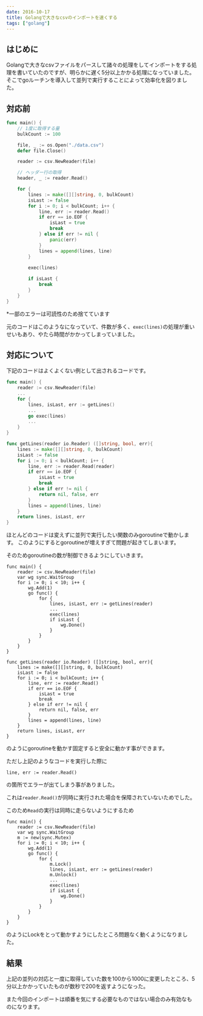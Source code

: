 ```yaml
---
date: 2016-10-17
title: Golangで大きなcsvのインポートを速くする
tags: ["golang"]
---
```


## はじめに

Golangで大きなcsvファイルをパースして諸々の処理をしてインポートをする処理を書いていたのですが、明らかに遅く5分以上かかる処理になっていました。
そこでgoルーチンを導入して並列で実行することによって効率化を図りました。

## 対応前

```go
func main() {
	// 1度に取得する量
	bulkCount := 100

	file, _ := os.Open("./data.csv")
	defer file.Close()

	reader := csv.NewReader(file)

	// ヘッダー行の取得
	header, _ := reader.Read()

	for {
		lines := make([][]string, 0, bulkCount)
		isLast := false
		for i := 0; i < bulkCount; i++ {
			line, err := reader.Read()
			if err == io.EOF {
				isLast = true
				break
			} else if err != nil {
				panic(err)
			}
			lines = append(lines, line)
		}
        
		exec(lines)

		if isLast {
			break
		}
	}
}

```

*一部のエラーは可読性のため捨てています

元のコードはこのようなになっていて、件数が多く、`exec(lines)`の処理が重いせいもあり、やたら時間がかかってしまっていました。

## 対応について

下記のコードはよくよくない例として出されるコードです。

```go
func main() {
	reader := csv.NewReader(file)
	...
	for {
		lines, isLast, err := getLines()
		...
		go exec(lines)
		...
	}
}

func getLines(reader io.Reader) ([]string, bool, err){
	lines := make([][]string, 0, bulkCount)
	isLast := false
	for i := 0; i < bulkCount; i++ {
		line, err := reader.Read(reader)
		if err == io.EOF {
			isLast = true
			break
		} else if err != nil {
			return nil, false, err
		}
		lines = append(lines, line)
	}
	return lines, isLast, err
}
```

ほとんどのコードは変えずに並列で実行したい関数のみgoroutineで動かします。
このようにするとgoroutineが増えすぎて問題が起きてしまいます。

そのためgoroutineの数が制御できるようにしていきます。

```
func main() {
	reader := csv.NewReader(file)
	var wg sync.WaitGroup
	for i := 0; i < 10; i++ {
		wg.Add(1)
		go func() {
			for {
				lines, isLast, err := getLines(reader)
				...
				exec(lines)
				if isLast {
					wg.Done()
				}
			}
		}
	}
}

func getLines(reader io.Reader) ([]string, bool, err){
	lines := make([][]string, 0, bulkCount)
	isLast := false
	for i := 0; i < bulkCount; i++ {
		line, err := reader.Read()
		if err == io.EOF {
			isLast = true
			break
		} else if err != nil {
			return nil, false, err
		}
		lines = append(lines, line)
	}
	return lines, isLast, err
}
```
のようにgoroutineを動かす固定すると安全に動かす事ができます。

ただし上記のようなコードを実行した際に

```
line, err := reader.Read()
```

の箇所でエラーが出てしまう事がありました。

これは`reader.Read()`が同時に実行された場合を保障されていないためでした。

このため`Read`の実行は同時に走らないようにするため

```
func main() {
	reader := csv.NewReader(file)
	var wg sync.WaitGroup
	m := new(sync.Mutex)
	for i := 0; i < 10; i++ {
		wg.Add(1)
		go func() {
			for {
				m.Lock()
				lines, isLast, err := getLines(reader)
				m.Unlock()
				...
				exec(lines)
				if isLast {
					wg.Done()
				}
			}
		}
	}
}
```

のようにLockをとって動かすようにしたところ問題なく動くようになりました。


## 結果

上記の並列の対応と一度に取得していた数を100から1000に変更したところ、5分以上かかっていたものが数秒で200を返すようになった。

また今回のインポートは順番を気にする必要なものではない場合のみ有効なものになります。